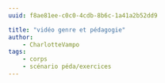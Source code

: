```yaml
---
uuid: f8ae81ee-c0c0-4cdb-8b6c-1a41a2b52dd9

title: "vidéo genre et pédagogie"
author: 
    - CharlotteVampo
tags:
    - corps
    - scénario péda/exercices
---
```

